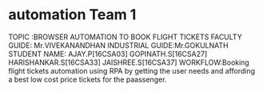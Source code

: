 # automation Team 1
TOPIC :BROWSER AUTOMATION TO BOOK FLIGHT TICKETS
FACULTY GUIDE: Mr.VIVEKANANDHAN
INDUSTRIAL GUIDE:Mr.GOKULNATH
STUDENT NAME:
AJAY.P[16CSA03]
GOPINATH.S[16CSA27]
HARISHANKAR.S[16CSA33]
JAISHREE.S[16CSA37]
WORKFLOW:Booking flight tickets automation using RPA by getting the user needs and affording a best low cost price tickets for the paassenger.  
